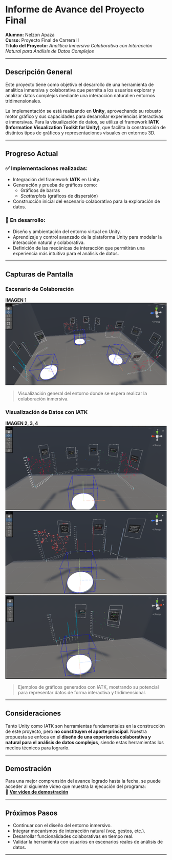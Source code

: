 # Informe de Avance del Proyecto Final

**Alumno:** Nelzon Apaza  
**Curso:** Proyecto Final de Carrera II  
**Título del Proyecto:** *Analítica Inmersiva Colaborativa con Interacción Natural para Análisis de Datos Complejos*

---

## Descripción General

Este proyecto tiene como objetivo el desarrollo de una herramienta de analítica inmersiva y colaborativa que permita a los usuarios explorar y analizar datos complejos mediante una interacción natural en entornos tridimensionales.

La implementación se está realizando en **Unity**, aprovechando su robusto motor gráfico y sus capacidades para desarrollar experiencias interactivas e inmersivas. Para la visualización de datos, se utiliza el framework **IATK (Information Visualization Toolkit for Unity)**, que facilita la construcción de distintos tipos de gráficos y representaciones visuales en entornos 3D.

---

## Progreso Actual

### ✅ Implementaciones realizadas:

- Integración del framework **IATK** en Unity.
- Generación y prueba de gráficos como:
  - Gráficos de barras
  - *Scatterplots* (gráficos de dispersión)
- Construcción inicial del escenario colaborativo para la exploración de datos.

### 🔧 En desarrollo:

- Diseño y ambientación del entorno virtual en Unity.
- Aprendizaje y control avanzado de la plataforma Unity para modelar la interacción natural y colaborativa.
- Definición de las mecánicas de interacción que permitirán una experiencia más intuitiva para el análisis de datos.

---

## Capturas de Pantalla

### Escenario de Colaboración

**IMAGEN 1** 
![](Captura3.PNG)
> Visualización general del entorno donde se espera realizar la colaboración inmersiva.

### Visualización de Datos con IATK

**IMAGEN 2, 3, 4**  
![](Captura4.PNG)
![](Captura5.PNG)
![](Captura6.PNG)
> Ejemplos de gráficos generados con IATK, mostrando su potencial para representar datos de forma interactiva y tridimensional.

---

## Consideraciones

Tanto Unity como IATK son herramientas fundamentales en la construcción de este proyecto, pero **no constituyen el aporte principal**. Nuestra propuesta se enfoca en el **diseño de una experiencia colaborativa y natural para el análisis de datos complejos**, siendo estas herramientas los medios técnicos para lograrlo.

---

## Demostración

Para una mejor comprensión del avance logrado hasta la fecha, se puede acceder al siguiente video que muestra la ejecución del programa:  
🔗 **[Ver video de demostración](https://drive.google.com/file/d/1wbMFT1WL8HAm26mD7qDsddFJjgxsGOZq/view?usp=sharing)**

---

## Próximos Pasos

- Continuar con el diseño del entorno inmersivo.
- Integrar mecanismos de interacción natural (voz, gestos, etc.).
- Desarrollar funcionalidades colaborativas en tiempo real.
- Validar la herramienta con usuarios en escenarios reales de análisis de datos.

---

